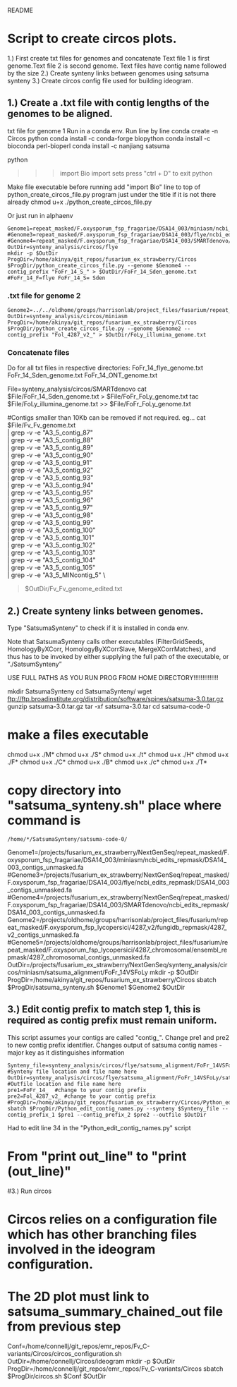 README
# Script to create circos plots.
1.) First create txt files for genomes and concatenate
Text file 1 is first genome.Text file 2 is second genome. Text files have contig name followed by the size
2.) Create synteny links between genomes using satsuma synteny
3.) Create circos config file used for building ideogram.


## 1.) Create a .txt file with contig lengths of the genomes to be aligned.
txt file for genome 1
Run in a conda env. Run line by line
  conda create -n Circos python
  conda install -c conda-forge biopython
  conda install -c bioconda perl-bioperl
  conda install -c nanjiang satsuma

  python
  >>> import Bio
  >>> import sets
  >>> press "ctrl + D" to exit python

Make file executable before running
add "import Bio" line to top of python_create_circos_file.py program just under the title if it is not there already
    chmod u+x ./python_create_circos_file.py

Or just run in alphaenv

    Genome1=repeat_masked/F.oxysporum_fsp_fragariae/DSA14_003/miniasm/ncbi_edits_repmask/DSA14_003_contigs_unmasked.fa
    #Genome3=repeat_masked/F.oxysporum_fsp_fragariae/DSA14_003/flye/ncbi_edits_repmask/DSA14_003_contigs_unmasked.fa
    #Genome4=repeat_masked/F.oxysporum_fsp_fragariae/DSA14_003/SMARTdenovo/ncbi_edits_repmask/DSA14_003_contigs_unmasked.fa
    OutDir=synteny_analysis/circos/flye
    mkdir -p $OutDir
    ProgDir=/home/akinya/git_repos/fusarium_ex_strawberry/Circos
    $ProgDir/python_create_circos_file.py --genome $Genome4 --contig_prefix "FoFr_14_S_" > $OutDir/FoFr_14_Sden_genome.txt
    #FoFr_14_F=flye FoFr_14_S= Sden

### .txt file for genome 2

    Genome2=../../oldhome/groups/harrisonlab/project_files/fusarium/repeat_masked/F.oxysporum_fsp_lycopersici/4287_v2/fungidb_repmask/4287_v2_contigs_unmasked.fa
    OutDir=synteny_analysis/circos/miniasm
    ProgDir=/home/akinya/git_repos/fusarium_ex_strawberry/Circos
    $ProgDir/python_create_circos_file.py --genome $Genome2 --contig_prefix "Fol_4287_v2_" > $OutDir/FoLy_illumina_genome.txt

### Concatenate files

Do for all txt files in respective directories: FoFr_14_flye_genome.txt FoFr_14_Sden_genome.txt FoFr_14_ONT_genome.txt

  File=synteny_analysis/circos/SMARTdenovo
  cat $File/FoFr_14_Sden_genome.txt > $File/FoFr_FoLy_genome.txt
  tac $File/FoLy_illumina_genome.txt >> $File/FoFr_FoLy_genome.txt

 #Contigs smaller than 10Kb can be removed if not required.
 eg...
  cat $File/Fv_Fv_genome.txt \
  | grep -v -e "A3_5_contig_87" \
  | grep -v -e "A3_5_contig_88" \
  | grep -v -e "A3_5_contig_89" \
  | grep -v -e "A3_5_contig_90" \
  | grep -v -e "A3_5_contig_91" \
  | grep -v -e "A3_5_contig_92" \
  | grep -v -e "A3_5_contig_93" \
  | grep -v -e "A3_5_contig_94" \
  | grep -v -e "A3_5_contig_95" \
  | grep -v -e "A3_5_contig_96" \
  | grep -v -e "A3_5_contig_97" \
  | grep -v -e "A3_5_contig_98" \
  | grep -v -e "A3_5_contig_99" \
  | grep -v -e "A3_5_contig_100" \
  | grep -v -e "A3_5_contig_101" \
  | grep -v -e "A3_5_contig_102" \
  | grep -v -e "A3_5_contig_103" \
  | grep -v -e "A3_5_contig_104" \
  | grep -v -e "A3_5_contig_105" \
  | grep -v -e "A3_5_MINcontig_5" \
  > $OutDir/Fv_Fv_genome_edited.txt


## 2.) Create synteny links between genomes.

Type "SatsumaSynteny" to check if it is installed in conda env.

Note that SatsumaSynteny calls other executables (FilterGridSeeds, HomologyByXCorr, HomologyByXCorrSlave, MergeXCorrMatches), and thus has to be invoked by either supplying the full path of the executable, or
“./SatsumSynteny”

USE FULL PATHS AS YOU RUN PROG FROM HOME DIRECTORY!!!!!!!!!!!!!!

  mkdir SatsumaSynteny
  cd SatsumaSynteny/
  wget ftp://ftp.broadinstitute.org/distribution/software/spines/satsuma-3.0.tar.gz
  gunzip satsuma-3.0.tar.gz
  tar -xf satsuma-3.0.tar
  cd satsuma-code-0
  # make a files executable
  chmod u+x ./M*
  chmod u+x ./S*
  chmod u+x ./t*
  chmod u+x ./H*
  chmod u+x ./F*
  chmod u+x ./C*
  chmod u+x ./B*
  chmod u+x ./c*
  chmod u+x ./T*
  # copy directory into "satsuma_synteny.sh" place where command is

    /home/*/SatsumaSynteny/satsuma-code-0/


  Genome1=/projects/fusarium_ex_strawberry/NextGenSeq/repeat_masked/F.oxysporum_fsp_fragariae/DSA14_003/miniasm/ncbi_edits_repmask/DSA14_003_contigs_unmasked.fa
  #Genome3=/projects/fusarium_ex_strawberry/NextGenSeq/repeat_masked/F.oxysporum_fsp_fragariae/DSA14_003/flye/ncbi_edits_repmask/DSA14_003_contigs_unmasked.fa
  #Genome4=/projects/fusarium_ex_strawberry/NextGenSeq/repeat_masked/F.oxysporum_fsp_fragariae/DSA14_003/SMARTdenovo/ncbi_edits_repmask/DSA14_003_contigs_unmasked.fa
  Genome2=/projects/oldhome/groups/harrisonlab/project_files/fusarium/repeat_masked/F.oxysporum_fsp_lycopersici/4287_v2/fungidb_repmask/4287_v2_contigs_unmasked.fa
  #Genome5=/projects/oldhome/groups/harrisonlab/project_files/fusarium/repeat_masked/F.oxysporum_fsp_lycopersici/4287_chromosomal/ensembl_repmask/4287_chromosomal_contigs_unmasked.fa
  OutDir=/projects/fusarium_ex_strawberry/NextGenSeq/synteny_analysis/circos/miniasm/satsuma_alignment/FoFr_14VSFoLy
  mkdir -p $OutDir
  ProgDir=/home/akinya/git_repos/fusarium_ex_strawberry/Circos
  sbatch $ProgDir/satsuma_synteny.sh $Genome1 $Genome2 $OutDir



## 3.) Edit contig prefix to match step 1, this is required as contig prefix must remain uniform.
This script assumes your contigs are called "contig_". Change pre1 and pre2 to new contig prefix identifier.
Changes output of satsuma contig names - major key as it distinguishes information


    Synteny_file=synteny_analysis/circos/flye/satsuma_alignment/FoFr_14VSFoLy/satsuma_summary.chained.out           #Synteny file location and file name here
    OutDir=synteny_analysis/circos/flye/satsuma_alignment/FoFr_14VSFoLy/satsuma_summary_editedforcircos.chained.out  #Outfile location and file name here
    pre1=FoFr_14_  #change to your contig prefix
    pre2=Fol_4287_v2_ #change to your contig prefix
    #ProgDir=/home/akinya/git_repos/fusarium_ex_strawberry/Circos/Python_edit_contig_names.py
    sbatch $ProgDir/Python_edit_contig_names.py --synteny $Synteny_file --contig_prefix_1 $pre1 --contig_prefix_2 $pre2 --outfile $OutDir

Had to edit line 34 in the "Python_edit_contig_names.py" script
  # From "print out_line" to "print (out_line)"


#3.) Run circos
# Circos relies on a configuration file which has other branching files involved in the ideogram configuration.
# The 2D plot must link to satsuma_summary_chained_out file from previous step


Conf=/home/connellj/git_repos/emr_repos/Fv_C-variants/Circos/circos_configuration.sh
OutDir=/home/connellj/Circos/ideogram
mkdir -p $OutDir
ProgDir=/home/connellj/git_repos/emr_repos/Fv_C-variants/Circos
sbatch $ProgDir/circos.sh $Conf $OutDir
